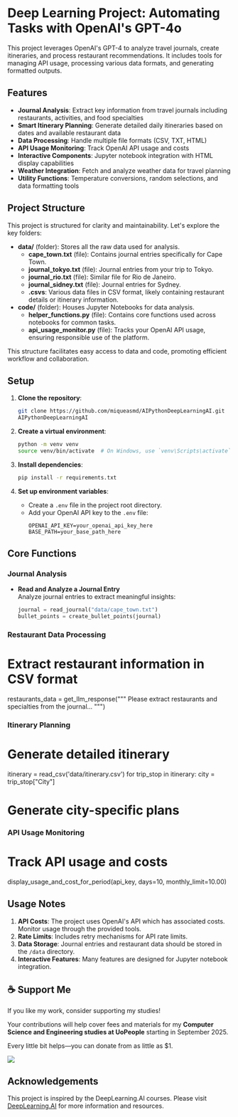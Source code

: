 # Deep Learning Project: Automating Tasks with OpenAI's GPT-4o

This project leverages OpenAI's GPT-4 to analyze travel journals, create itineraries, and process restaurant recommendations. It includes tools for managing API usage, processing various data formats, and generating formatted outputs.

## Features

- **Journal Analysis**: Extract key information from travel journals including restaurants, activities, and food specialties
- **Smart Itinerary Planning**: Generate detailed daily itineraries based on dates and available restaurant data
- **Data Processing**: Handle multiple file formats (CSV, TXT, HTML)
- **API Usage Monitoring**: Track OpenAI API usage and costs
- **Interactive Components**: Jupyter notebook integration with HTML display capabilities
- **Weather Integration**: Fetch and analyze weather data for travel planning
- **Utility Functions**: Temperature conversions, random selections, and data formatting tools

## Project Structure

This project is structured for clarity and maintainability. Let's explore the key folders:

- **data/** (folder): Stores all the raw data used for analysis.
    - **cape_town.txt** (file): Contains journal entries specifically for Cape Town.
    - **journal_tokyo.txt** (file): Journal entries from your trip to Tokyo.
    - **journal_rio.txt** (file): Similar file for Rio de Janeiro.
    - **journal_sidney.txt** (file): Journal entries for Sydney.
    - **.csvs**: Various data files in CSV format, likely containing restaurant details or itinerary information.
- **code/** (folder): Houses Jupyter Notebooks for data analysis.
    - **helper_functions.py** (file): Contains core functions used across notebooks for common tasks.
    - **api_usage_monitor.py** (file): Tracks your OpenAI API usage, ensuring responsible use of the platform.

This structure facilitates easy access to data and code, promoting efficient workflow and collaboration.

## Setup

1. **Clone the repository**:
   ```bash
   git clone https://github.com/miqueasmd/AIPythonDeepLearningAI.git
   AIPythonDeepLearningAI
   ```

2. **Create a virtual environment**:
   ```bash
   python -m venv venv
   source venv/bin/activate  # On Windows, use `venv\Scripts\activate`
   ```

3. **Install dependencies**:
   ```bash
   pip install -r requirements.txt
   ```

4. **Set up environment variables**:
   - Create a `.env` file in the project root directory.
   - Add your OpenAI API key to the `.env` file:
     ```plaintext
     OPENAI_API_KEY=your_openai_api_key_here
     BASE_PATH=your_base_path_here
     ```

## Core Functions

### Journal Analysis

- **Read and Analyze a Journal Entry**  
  Analyze journal entries to extract meaningful insights:
  ```python
  journal = read_journal("data/cape_town.txt")
  bullet_points = create_bullet_points(journal)

### Restaurant Data Processing

# Extract restaurant information in CSV format

restaurants_data = get_llm_response("""
    Please extract restaurants and specialties from the journal...
""")


### Itinerary Planning

# Generate detailed itinerary

itinerary = read_csv('data/itinerary.csv')
for trip_stop in itinerary:
    city = trip_stop["City"]


# Generate city-specific plans

### API Usage Monitoring

# Track API usage and costs

display_usage_and_cost_for_period(api_key, days=10, monthly_limit=10.00)

## Usage Notes

1. **API Costs**: The project uses OpenAI's API which has associated costs. Monitor usage through the provided tools.
2. **Rate Limits**: Includes retry mechanisms for API rate limits.
3. **Data Storage**: Journal entries and restaurant data should be stored in the `/data` directory.
4. **Interactive Features**: Many features are designed for Jupyter notebook integration.
  

## ☕ Support Me

If you like my work, consider supporting my studies!

Your contributions will help cover fees and materials for my **Computer Science and Engineering studies  at UoPeople** starting in September 2025.

Every little bit helps—you can donate from as little as $1.

<a href="https://ko-fi.com/miqueasmd"><img src="https://ko-fi.com/img/githubbutton_sm.svg" /></a>

## Acknowledgements

This project is inspired by the DeepLearning.AI courses. Please visit [DeepLearning.AI](https://www.deeplearning.ai/) for more information and resources.


